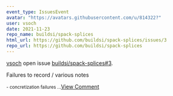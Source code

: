 ```yaml
---
event_type: IssuesEvent
avatar: "https://avatars.githubusercontent.com/u/814322?"
user: vsoch
date: 2021-11-23
repo_name: buildsi/spack-splices
html_url: https://github.com/buildsi/spack-splices/issues/3
repo_url: https://github.com/buildsi/spack-splices
---
```


<a href='https://github.com/vsoch' target='_blank'>vsoch</a> open issue <a href='https://github.com/buildsi/spack-splices/issues/3' target='_blank'>buildsi/spack-splices#3</a>.

<p>Failures to record / various notes</p><small>- concretization failures...</small><a href='https://github.com/buildsi/spack-splices/issues/3' target='_blank'>View Comment</a>